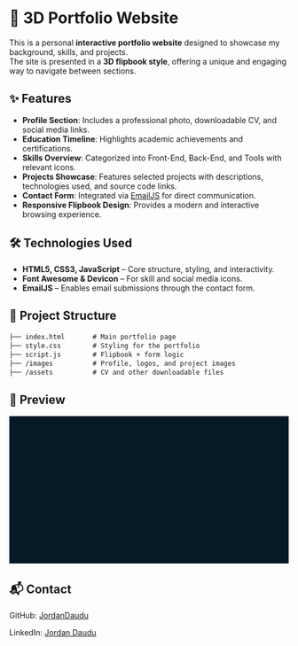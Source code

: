 # 📖 3D Portfolio Website

This is a personal **interactive portfolio website** designed to showcase my background, skills, and projects.  
The site is presented in a **3D flipbook style**, offering a unique and engaging way to navigate between sections.

## ✨ Features

- **Profile Section**: Includes a professional photo, downloadable CV, and social media links.  
- **Education Timeline**: Highlights academic achievements and certifications.  
- **Skills Overview**: Categorized into Front-End, Back-End, and Tools with relevant icons.  
- **Projects Showcase**: Features selected projects with descriptions, technologies used, and source code links.  
- **Contact Form**: Integrated via [EmailJS](https://www.emailjs.com/) for direct communication.  
- **Responsive Flipbook Design**: Provides a modern and interactive browsing experience.

## 🛠️ Technologies Used

- **HTML5, CSS3, JavaScript** – Core structure, styling, and interactivity.  
- **Font Awesome & Devicon** – For skill and social media icons.  
- **EmailJS** – Enables email submissions through the contact form.  

## 📂 Project Structure

```
├── index.html       # Main portfolio page
├── style.css        # Styling for the portfolio
├── script.js        # Flipbook + form logic
├── /images          # Profile, logos, and project images
├── /assets          # CV and other downloadable files
```

## 📸 Preview

<img src="images/portfolio.gif" alt="portfolio" width="768">

## 📬 Contact

GitHub: [JordanDaudu](https://github.com/JordanDaudu)

LinkedIn: [Jordan Daudu](https://www.linkedin.com/in/jordan-daudu-cpp-python-java/)
